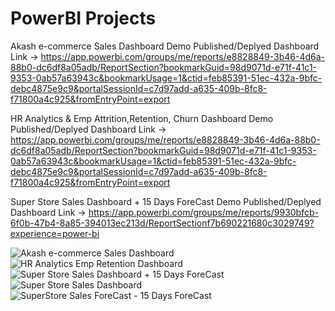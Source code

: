 # PowerBI Projects

Akash e-commerce Sales Dashboard
Demo Published/Deplyed Dashboard Link -> https://app.powerbi.com/groups/me/reports/e8828849-3b46-4d6a-88b0-dc6df8a05adb/ReportSection?bookmarkGuid=98d9071d-e71f-41c1-9353-0ab57a63943c&bookmarkUsage=1&ctid=feb85391-51ec-432a-9bfc-debc4875e9c9&portalSessionId=c7d97add-a635-409b-8fc8-f71800a4c925&fromEntryPoint=export

HR Analytics & Emp Attrition,Retention, Churn Dashboard
Demo Published/Deplyed Dashboard Link -> https://app.powerbi.com/groups/me/reports/e8828849-3b46-4d6a-88b0-dc6df8a05adb/ReportSection?bookmarkGuid=98d9071d-e71f-41c1-9353-0ab57a63943c&bookmarkUsage=1&ctid=feb85391-51ec-432a-9bfc-debc4875e9c9&portalSessionId=c7d97add-a635-409b-8fc8-f71800a4c925&fromEntryPoint=export

Super Store Sales Dashboard + 15 Days ForeCast
Demo Published/Deplyed Dashboard Link -> https://app.powerbi.com/groups/me/reports/9930bfcb-6f0b-47b4-8a85-394013ec213d/ReportSectionf7b690221680c3029749?experience=power-bi

![Akash e-commerce Sales Dashboard](https://github.com/akashkam559/PowerBi-Projects/assets/41515202/6e1800e1-4a03-4e69-afa2-7285d110bc60)
![HR Analytics   Emp Retention Dashboard](https://github.com/akashkam559/PowerBi-Projects/assets/41515202/63069669-414a-4e0e-89d4-4457c425d44c)
![Super Store Sales Dashboard + 15 Days ForeCast](https://github.com/akashkam559/PowerBi-Projects/assets/41515202/55ae3f17-f291-452b-995c-aa2c1d12ef80)
![Super Store Sales Dashboard](https://github.com/akashkam559/PowerBi-Projects/assets/41515202/9182914b-dcb9-4fc3-88fb-6aad1f19f31a)
![SuperStore Sales ForeCast - 15 Days ForeCast](https://github.com/akashkam559/PowerBi-Projects/assets/41515202/cdd0b0eb-758b-47cb-9c62-5eabaf9747ed)
